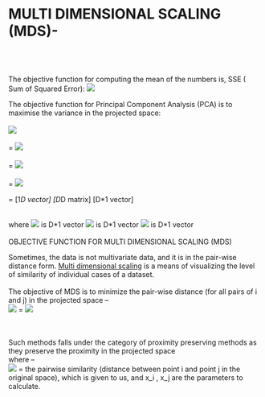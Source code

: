 # MULTI DIMENSIONAL SCALING (MDS)- 
<br>

<br>
<br>
The objective function for computing the mean of the numbers is, SSE ( Sum of Squared Error):

<img src="https://render.githubusercontent.com/render/math?math=J\left(m\right)=\sum_{i=1}^{N}\left(m-x_i\right)^2">

The objective function for Principal Component Analysis (PCA) is to maximise the variance in the projected space:
<br><br>
<img src="https://render.githubusercontent.com/render/math?math=J\left(\bar{\omega}\right)"> 
<br><br>
= <img src="https://render.githubusercontent.com/render/math?math=\ \frac{1}{N}\sum_{n=1}^{N}\left(\bar{\omega}.x^{\left(n\right)}\ -\ \bar{\omega}{.\mu}_o\right)^2"> 
<br><br>
= <img src="https://render.githubusercontent.com/render/math?math=\ \frac{1}{N}\sum_{n=1}^{N}{{{{\bar{\omega}}^T(x}^{\left(n\right)}\ -\ \mu_o)(x}^{\left(n\right)}\ -\ \mu_o)}^T\bar{\omega}">
<br><br>
= <img src="https://render.githubusercontent.com/render/math?math={\bar{\omega}}^T\ [\ \frac{1}{N}\sum_{n=1}^{N}{{{(x}^{\left(n\right)}\ -\ \mu_o)(x}^{\left(n\right)}\ -\ \mu_o)}^T]{\omega}">

= [1*D vector]	         [D*D matrix] 	 [D*1 vector]	

<br>
where
<img src="https://render.githubusercontent.com/render/math?math=\bar{\omega}"> is D*1 vector
<img src="https://render.githubusercontent.com/render/math?math=x_i"> is D*1 vector
<img src="https://render.githubusercontent.com/render/math?math={.\mu}_o"> is D*1 vector

<br>
<br>
OBJECTIVE FUNCTION FOR MULTI DIMENSIONAL SCALING (MDS)

Sometimes, the data is not multivariate data, and it is in the pair-wise distance form. [Multi dimensional scaling](https://en.wikipedia.org/wiki/Multidimensional_scaling) is a means of visualizing the level of similarity of individual cases of a dataset.
<mds1>
<br>
<br>
The objective of MDS is to minimize the pair-wise distance (for all pairs of i and j) in the projected space –
<br>
<img src="https://render.githubusercontent.com/render/math?math=\sum_{i<j}\left(d_{ij}-\delta_{ij}\right)^2"> 
= <img src="https://render.githubusercontent.com/render/math?math=\sum_{i<j}\left(d_{ij}-||x_i-x_j||\right)^2"> 
 

<br><br>
Such methods falls under the category of proximity preserving methods as they preserve the proximity in the projected space 
<br>
where –
<br>
<img src="https://render.githubusercontent.com/render/math?math=d_{ij}">  = the pairwise similarity (distance between point i and point j in the original space), which is given to us, and x_i , x_j are the parameters to calculate.

